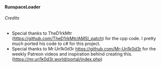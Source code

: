 #### RunspaceLoader


###### Credits
- Special thanks to TheD1rkMtr (https://github.com/TheD1rkMtr/AMSI_patch) for the cpp code. I pretty much ported his code to c# for this project. 
- Special thanks to Mr.Un1k0d3r https://github.com/Mr-Un1k0d3r for the weekly Patreon videos and inspiration behind creating this. (https://mr.un1k0d3r.world/portal/index.php)







